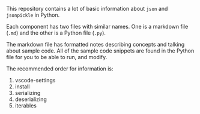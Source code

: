 This repository contains a lot of basic information about `json` and `jsonpickle` in Python.

Each component has two files with similar names. One is a markdown file (`.md`) and the other is a Python file (`.py`).

The markdown file has formatted notes describing concepts and talking about sample code. All of the sample code snippets are found in the Python file for you to be able to run, and modify.

The recommended order for information is:

1. vscode-settings
2. install
3. serializing
4. deserializing
5. iterables

